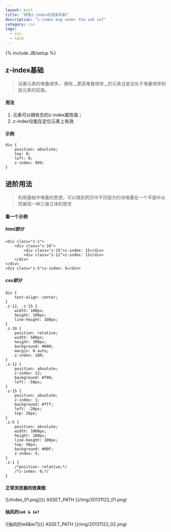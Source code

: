 ```yaml
---
layout: post
title: "领悟z-index的渲染机制"
description: "z-index bug under the ie6 ie7"
category: css
tags: 
  - css
  - hack
---
```


{% include JB/setup %}

## z-index基础

> 设置元素的堆叠顺序， 拥有__更高堆叠顺序__的元素总是会处于堆叠顺序较低元素的前面。

#### 用法

1. 元素可以拥有负的z-index属性值；
2. z-index仅能在定位元素上有效.

[^position]: **定位元素：**`position`为`absolute`、`relative`、`fixed`的元素。

#### 示例

```
div {
    position: absolute;
    top: 0;
    left: 0;
    z-index: 999;
}
```

## 进阶用法

> 利用基础中堆叠的思想，可以做到网页中不同层次的块堆叠在一个平面中从而展现一种三维立体的感觉

#### 看一个示例

##### html部分

	<div class="z-1">
		<div class="z-10">
			<div class="z-15">z-index: 15</div>
			<div class="z-12">z-index: 12</div>
		</div>
	</div>
	<div class="z-5">z-index: 5</div>

##### css部分

	div {
		text-align: center;
	}
	.z-12, .z-15 {
		width: 100px;
		height: 100px;
		line-height: 100px;
	}
	.z-10 {
		position: relative;
		width: 500px;
		height: 300px;
		background: #000;
		margin: 0 auto;
		z-index: 100;
	}
	.z-12 {
		position: absolute;
		z-index: 12;
		background: #f00;
		left: -50px;
	}
	.z-15 {
		position: absolute;
		z-index: 1;
		background: #fff;
		left: -20px;
		top: 20px;
	}
	.z-5 {
		position: absolute;
		width: 1000px;
		height: 100px;
		line-height: 100px;
		top: 50px;
		background: #00F;
		z-index: 5;
	}
	.z-1 {
		/*position: relative;*/
		/*z-index: 6;*/
	}

#### 正常浏览器的效果图

![zIndex_01.png]({{ ASSET_PATH }}/img/20131122_01.png)

#### 抽风的`ie6 & ie7`

![抽风的ie6&ie7]({{ ASSET_PATH }}/img/20131122_02.png)

[^w3c]: **正常浏览器：** 指`chrome`、`firefox`、`ie 8+`等。